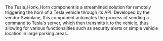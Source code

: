 The Tesla_Honk_Horn component is a streamlined solution for remotely triggering the horn of a Tesla vehicle through its API. Developed by the vendor Swimlane, this component automates the process of sending a command to Tesla's server, which then transmits it to the vehicle, thus allowing for various functionalities such as security alerts or simple vehicle location in large parking areas.
